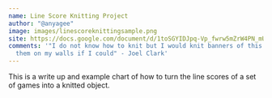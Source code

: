 ```yaml
---
name: Line Score Knitting Project
author: "@anyagee"
image: images/linescoreknittingsample.png
site: https://docs.google.com/document/d/1toSGYIDJpq-Vp_fwrw5mZrW4PN_mUSzrM-9JSckDn-g/edit?usp=sharing
comments: '"I do not know how to knit but I would knit banners of this and hang
  them on my walls if I could" - Joel Clark'
---
```

This is a write up and example chart of how to turn the line scores of a set of games into a knitted object.